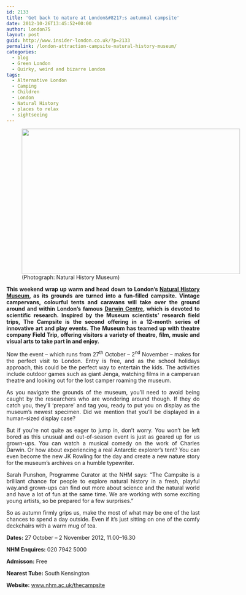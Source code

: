 ```yaml
---
id: 2133
title: 'Get back to nature at London&#8217;s autumnal campsite'
date: 2012-10-26T13:45:52+00:00
author: london75
layout: post
guid: http://www.insider-london.co.uk/?p=2133
permalink: /london-attraction-campsite-natural-history-museum/
categories:
  - blog
  - Green London
  - Quirky, weird and bizarre London
tags:
  - Alternative London
  - Camping
  - Children
  - London
  - Natural History
  - places to relax
  - sightseeing
---
```

<figure id="attachment_2137" style="width: 569px" class="wp-caption alignnone"><img class="size-full wp-image-2137" src="http://www.insider-london.co.uk/wp-content/uploads/2012/10/London-Campsite-Natural-History-Museum1.jpg" alt="" width="569" height="379" /><figcaption class="wp-caption-text">(Photograph: Natural History Museum)</figcaption></figure> 

<p style="text-align: justify">
  <strong>This weekend wrap up warm and head down to London’s <a href="http://www.nhm.ac.uk/">Natural History Museum</a>, as its grounds are turned into a fun-filled campsite. Vintage campervans, colourful tents and caravans will take over the ground around and within London’s famous <a href="http://www.nhm.ac.uk/visit-us/darwin-centre-visitors/index.html">Darwin Centre</a>, which is devoted to scientific research. Inspired by the Museum scientists’ research field trips, The Campsite is the second offering in a 12-month series of innovative art and play events. The Museum has teamed up with theatre company Field Trip, offering visitors a variety of theatre, film, music and visual arts to take part in and enjoy.</strong>
</p>

<p style="text-align: justify">
  Now the event &#8211; which runs from 27<sup>th</sup> October – 2<sup>nd</sup> November &#8211; makes for the perfect visit to London. Entry is free, and as the school holidays approach, this could be the perfect way to entertain the kids. The activities include outdoor games such as giant Jenga, watching films in a campervan theatre and looking out for the lost camper roaming the museum.
</p>

<p style="text-align: justify">
  As you navigate the grounds of the museum, you’ll need to avoid being caught by the researchers who are wondering around though. If they do catch you, they’ll ‘prepare’ and tag you, ready to put you on display as the museum’s newest specimen. Did we mention that you’ll be displayed in a human-sized display case?
</p>

<p style="text-align: justify">
  But if you’re not quite as eager to jump in, don’t worry. You won’t be left bored as this unusual and out-of-season event is just as geared up for us grown-ups. You can watch a musical comedy on the work of Charles Darwin. Or how about experiencing a real Antarctic explorer’s tent? You can even become the new JK Rowling for the day and create a new nature story for the museum’s archives on a humble typewriter.
</p>

<p style="text-align: justify">
  Sarah Punshon, Programme Curator at the NHM says: “The Campsite is a brilliant chance for people to explore natural history in a fresh, playful way.and grown-ups can find out more about science and the natural world and have a lot of fun at the same time. We are working with some exciting young artists, so be prepared for a few surprises.”
</p>

<p style="text-align: justify">
  So as autumn firmly grips us, make the most of what may be one of the last chances to spend a day outside. Even if it&#8217;s just sitting on one of the comfy deckchairs with a warm mug of tea.
</p>

<p style="text-align: justify">
  <strong>Dates:</strong> 27 October – 2 November 2012, 11.00–16.30
</p>

<p style="text-align: justify">
  <strong>NHM Enquires:</strong> 020 7942 5000
</p>

<p style="text-align: justify">
  <strong>Admisson:</strong> Free
</p>

<p style="text-align: justify">
  <strong>Nearest Tube:</strong> South Kensington
</p>

<p style="text-align: justify">
  <strong>Website:</strong> <a href="http://www.nhm.ac.uk/thecampsite">www.nhm.ac.uk/thecampsite</a>
</p>